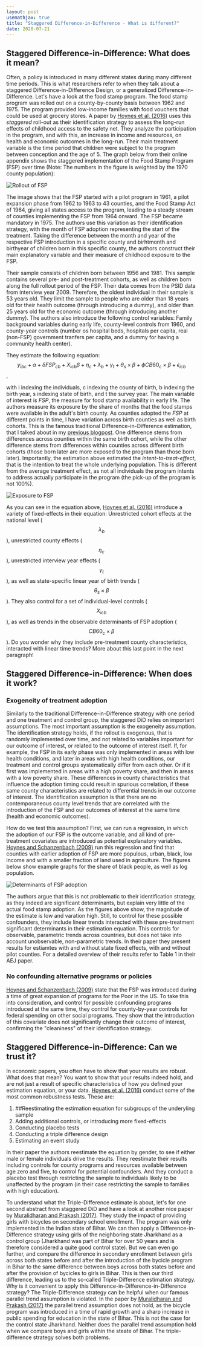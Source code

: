 ```yaml
---
layout: post
usemathjax: true 
title: "Staggered Difference-in-Difference - What is different?"
date: 2020-07-21
---
```


## Staggered Difference-in-Difference: What does it mean?

Often, a policy is introduced in many different states during many different time periods. This is what researchers refer to when they talk about a staggered Difference-in-Difference Design, or a generalized Difference-in-Difference. Let's have a look at the food stamp program. The food stamp program was rolled out on a county-by-county basis between 1962 and 1975. The program provided low-income families with food vouchers that could be used at grocery stores. A paper by [Hoynes et al. (2016)](https://www.aeaweb.org/articles?id=10.1257/aer.20130375) uses this _staggered_ roll-out as their identification strategy to assess the long-run effects of childhood access to the safety net. They analyze the participation in the program, and with this, an increase in income and resources, on health and economic outcomes in the long-run. Their main treatment variable is the time period that children were subject to the program between conception and the age of 5. The graph below from their online appendix shows the staggered implementation of the Food Stamp Program (FSP) over time (Note: The numbers in the figure is weighted by the 1970 county population): 

<img src="/images/Rollout_FSP.PNG" alt="Rollout of FSP" style="max-width:60%;"/>

The image shows that the FSP started with a pilot program in 1961, a pilot expansion phase from 1962 to 1963 to 43 counties, and the Food Stamp Act of 1964, giving all states access to the program, leading to a steady stream of counties implementing the FSP from 1964 onward. The FSP became mandatory in 1975. The authors use this variation as their identification strategy, with the month of FSP adoption representing the start of the treatment. Taking the difference between the month and year of the respective FSP introduction in a specific county and birhtmonth and birthyear of children born in this specific county, the authors construct their main explanatory variable and their measure of childhood exposure to the FSP. 

Their sample consists of children born between 1956 and 1981. This sample contains several pre- and post-treatment cohorts, as well as children born along the full rollout period of the FSP. Their data comes from the PSID data from interview year 2009. Therefore, the oldest individual in their sample is 53 years old. They limit the sample to people who are older than 18 years old for their health outcome (through introducing a dummy), and older than 25 years old for the economic outcome (through introducing another dummy). The authors also introduce the following control variables: Family background variables during early life, county-level controls from 1960, and county-year controls (number os hospital beds, hospitals per capita, real (non-FSP) government tranfers per capita, and a dummy for having a community health center). 

They estimate the following equation: $$y_{ibc} + \alpha + \delta FSP_{cb} + X_{icb}\beta + \eta_c + \lambda_b + \gamma_t + \theta_s \times \beta + \phi CB60_c \times \beta + \epsilon_{icb}$$, 

with i indexing the individuals, c indexing the county of birth, b indexing the birth year, s indexing state of birth, and t the survey year. The main variable of interest is _FSP_, the measure for food stamp availability in early life. The authors measure its exposure by the share of months that the food stamps were available in the adult's birth county. As counties adopted the _FSP_ at different points in time, I have variation across birth counties as well as birth cohorts. This is the famous traditional Difference-in-Difference estimation, that I talked about in my [previous blogpost](https://brittarude.github.io/blog/2020/07/18/britta-rude-revisiting-difference-in-difference). One difference stems from differences across counties within the same birth cohort, while the other difference stems from differences within counties across different birth cohorts (those born later are more exposed to the program than those born later). Importantly, the estimation above estimated the _intent-to-treat-effect_, that is the intention to treat the whole underlying population. This is different from the average treatment effect, as not all individuals the program intents to address actually participate in the program (the pick-up of the program is not 100%). 

<img src="/images/Exposure_FSP_Cohort.PNG" alt="Exposure to FSP" style="max-width:60%;"/>

As you can see in the equation above, [Hoynes et al. (2016)](https://www.aeaweb.org/articles?id=10.1257/aer.20130375) introduce a variety of fixed-effects in their equation: Unrestricted cohort effects at the national level ($$\lambda_b$$), unrestricted county effects ($$\eta_c$$), unrestricted interview year effects ($$\gamma_t$$), as well as state-specific linear year of birth trends ($$\theta_s \times \beta$$). They also control for a set of individual-level controls ($$X_{icb}$$), as well as trends in the observable determinants of FSP adoption ($$CB60_c \times \beta$$). Do you wonder why they include pre-treatment county characteristics, interacted with linear time trends? More about this last point in the next paragraph! 

## Staggered Difference-in-Difference: When does it work? 

### Exogeneity of treatment adoption 

Similarly to the traditional Difference-in-Difference strategy with one period and one treatment and control group, the staggered DiD relies on important assumptions. The most important assumption is the exogeneity assumption. The identification strategy holds, if the rollout is exogenous, that is randomly implemented over time, and not related to variables important for our outcome of interest, or related to the outcome of interest itself. If, for example, the FSP in its early phase was only implemented in areas with low health conditions, and later in areas with high health conditions, our treatment and control groups systematically differ from each other. Or if it first was implemented in areas with a high poverty share, and then in areas with a low poverty share. These differences in county characteristics that influence the adoption timing could result in spurious correlation, if these same county characteristics are related to differential trends in our outcome of interest. The identification assumption is that there are no contemporaneous county level trends that are correlated with the introduction of the FSP and our outcomes of interest at the same time (health and economic outcomes). 

How do we test this assumption? First, we can run a regression, in which the adoption of our FSP is the outcome variable, and all kind of pre-treatment covariates are introduced as potential explanatory variables. [Hoynes and Schanzenbach (2009)](https://www.aeaweb.org/articles?id=10.1257/app.1.4.109) run this regression and find that counties with earlier adoption of FSP are more populous, urban, black, low income and with a smaller fraction of land used in agriculture. The figures below show example graphs for the share of black people, as well as log population. 

<img src="/images/Exogeneity_Assumption_FSP.PNG" alt="Determinants of FSP adoption" style="max-width:60%;"/>

The authors argue that this is not problematic to their identification strategy, as they indeed are significant determinants, but explain very little of the actual food stamp adoption. As the figures above show, the magnitude of the estimate is low and varation high. Still, to control for these possible confounders, they include linear trends interacted with these pre-treatment significant determinants in their estimation equation. This controls for observable, parametric trends across countries, but does not take into account unobservable, non-parametric trends. In their paper they present results for estiamtes with and without state fixed effects, with and without pilot counties. For a detailed overview of their results refer to Table 1 in their AEJ paper. 

### No confounding alternative programs or policies 

[Hoynes and Schanzenbach (2009)](https://www.aeaweb.org/articles?id=10.1257/app.1.4.109) state that the FSP was introduced during a time of great expansion of programs for the Poor in the US. To take this into consideration, and control for possible confounding programs introduced at the same time, they control for county-by-year controls for federal spending on other social programs. They show that the introduction of this covariate does not significantly change their outcome of interest, confirming the "cleaniness" of their identification strategy. 


## Staggered Difference-in-Difference: Can we trust it? 

In economic papers, you often have to show that your results are robust. What does that mean? You want to show that your results indeed hold, and are not just a result of specific characteristics of how you defined your estimation equation, or your data. [Hoynes et al. (2016)](https://www.aeaweb.org/articles?id=10.1257/aer.20130375) conduct some of the most common robustness tests. These are: 

1. ##Reestimating the estimation equation for subgroups of the underyling sample 
2. Adding additional controls, or introducing more fixed-effects
3. Conducting placebo tests
4. Conducting a triple difference design 
5. Estimating an event study 

In their paper the authors reestimate the equation by gender, to see if either male or female individuals drive the results. They reestimate their results including controls for county programs and resources available between age zero and five, to control for potential confounders. And they conduct a placebo test through restricting the sample to individuals likely to be unaffected by the program (in their case restricting the sample to families with high education). 

To understand what the Triple-Difference estimate is about, let's for one second abstract from staggered DiD and have a look at another nice paper by [Muralidharan and Prakash (2017)](https://www.aeaweb.org/articles?id=10.1257/app.20160004). They study the impact of providing girls with bicycles on secondary school enrollment. The program was only implemented in the Indian state of Bihar. We can then apply a Difference-in-Difference strategy using girls of the neighboring state Jharkhand as a control group (Jharkhand was part of Bihar for over 50 years and is therefore considered a quite good control state). But we can even go further, and compare the difference in secondary enrollment between girls across both states before and after the introduction of the bycicle program in Bihar to the same difference between boys across both states before and after the provision of bycicles to girls in Bihar. This is then our third difference, leading us to the so-called Triple-Difference estimation strategy. Why is it convenient to apply this Difference-in-Difference-in-Difference strategy? The Triple-Difference strategy can be helpful when our famous parallel trend assumption is violated. In the paper by [Muralidharan and Prakash (2017)](https://www.aeaweb.org/articles?id=10.1257/app.20160004) the parallel trend assumption does not hold, as the bicycle program was introduced in a time of rapid growth and a sharp increase in public spending for education in the state of Bihar. This is not the case for the control state Jharkhand. Neither does the parallel trend assumption hold when we compare boys and girls within the steate of Bihar. The triple-difference strategy solves both problems.   








